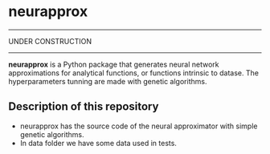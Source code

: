# neurapprox

--------------------
UNDER CONSTRUCTION

----------

**neurapprox** is a Python package that generates neural network approximations for analytical functions, or functions intrinsic to datase. The hyperparameters tunning are made with genetic algorithms. 



## Description of this repository

- neurapprox has the source code of the neural approximator with simple genetic algorithms.
- In data folder we have some data used in tests. 


